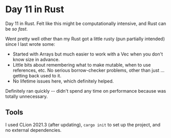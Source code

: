 # Day 11 in Rust

Day 11 in Rust. Felt like this might be computationally intensive, and Rust can be *so fast*.

Went pretty well other than my Rust got a little rusty (pun partially intended) since I last wrote some:
- Started with Arrays but much easier to work with a Vec when you don't know size in advance.
- Little bits about remembering what to make mutable, when to use references, etc. No serious borrow-checker problems, other than just ... getting back used to it.
- No lifetime issues here, which definitely helped.

Definitely ran quickly -- didn't spend any time on performance because was totally unnecessary.

## Tools

I used CLion 2021.3 (after updating), `cargo init` to set up the project, and no external dependencies.